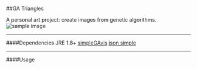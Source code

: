 ##GA Triangles

A personal art project: create images from genetic algorithms.
![sample image](files/thumbs/1438793585183.png)

---
####Dependencies
JRE 1.8+
[simpleGAvis](http://github.com/0la0/simpleGAvis)
[json simple](http://github.com/fangyidong/json-simple)

---
####Usage
